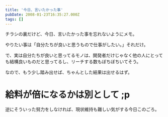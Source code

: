 ```yaml
---
title: '今日、言いたかった事'
pubDate: 2008-01-23T16:35:27.000Z
tags: []
---
```


チラシの裏だけど、今日、言いたかった事を忘れないようにメモ。

やりたい事は「自分たちが良いと思うもので仕事がしたい。」それだけ。

で、実は自分たちが良いと思ってるモノは、開発者だけじゃなく他の人にとっても結構良いものだと思ってるし、リーチする数もぼちぼちいてそう。

なので、もう少し踏み出せば、ちゃんとした結果は出せるはず。

# 給料が倍になるかは別として ;p

逆にそういった努力をしなければ、現状維持も難しい気がする今日このごろ。
